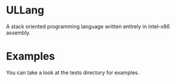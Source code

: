 # ULLang
A stack oriented programming language written entirely in intel-x86 assembly.

# Examples
You can take a look at the tests directory for examples.
